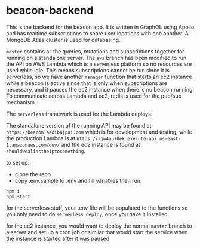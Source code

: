 # beacon-backend

This is the backend for the beacon app. It is written in GraphQL using Apollo and has realtime subscriptions to share user locations with one another. A MongoDB Atlas cluster is used for databasing.

`master` contains all the queries, mutations and subscriptions together for running on a standalone server. The `aws` branch has been modified to run the API on AWS Lambda which is a serverless platform so no resources are used while idle. This means subscriptions cannot be run since it is serverless, so we have another `manager` function that starts an ec2 instance while a beacon is active since that is only when subscriptions are necessary, and it pauses the ec2 instance when there is no beacon running. To communicate across Lambda and ec2, redis is used for the pub/sub mechanism.

The `serverless` framework is used for the Lambda deploys.

The standalone version of the running API may be found at `https://beacon.aadibajpai.com` which is for development and testing, while the production Lambda is at `https://agw4au70ek.execute-api.us-east-1.amazonaws.com/dev/` and the ec2 instance is found at `shouldwealiastheiptosomething`.

to set up:

-   clone the repo
-   copy .env.sample to .env and fill variables then run:

```
npm i
npm start
```

for the serverless stuff, your .env file will be populated to the functions so you only need to do `serverless deploy`, once you have it installed.

for the ec2 instance, you would want to deploy the normal `master` branch to a server and set up a cron job or similar that would start the service when the instance is started after it was paused
